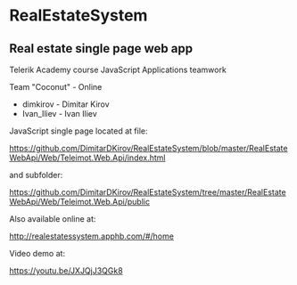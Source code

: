 # RealEstateSystem
## Real estate single page web app

Telerik Academy course JavaScript Applications teamwork

Team "Coconut" - Online

- dimkirov - Dimitar Kirov
- Ivan_Iliev - Ivan Iliev

JavaScript single page located at file: 

https://github.com/DimitarDKirov/RealEstateSystem/blob/master/RealEstateWebApi/Web/Teleimot.Web.Api/index.html 

and subfolder:

https://github.com/DimitarDKirov/RealEstateSystem/tree/master/RealEstateWebApi/Web/Teleimot.Web.Api/public 

Also available online at:

http://realestatessystem.apphb.com/#/home

Video demo at:

https://youtu.be/JXJQjJ3QGk8
